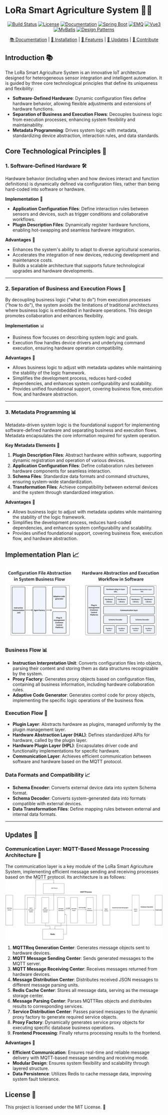 # LoRa Smart Agriculture System 🌾🌱

<p align="center">
  <a href="your-build-link"><img src="https://img.shields.io/badge/build-passing-brightgreen" alt="Build Status"></a>
  <a href="your-license-link"><img src="https://img.shields.io/badge/license-MIT-blue" alt="License"></a>
  <a href="your-docs-link"><img src="https://img.shields.io/badge/docs-latest-blue" alt="Documentation"></a>
  <a href="your-spring-boot-link"><img src="https://img.shields.io/badge/Spring%20Boot-🚀-orange" alt="Spring Boot"></a>
  <a href="your-emq-link"><img src="https://img.shields.io/badge/EMQ-📈-blue" alt="EMQ"></a>
  <a href="your-vue3-link"><img src="https://img.shields.io/badge/Vue3-📊-green" alt="Vue3"></a>
  <a href="your-mybatis-link"><img src="https://img.shields.io/badge/MyBatis-📚-orange" alt="MyBatis"></a>
  <a href="your-design-pattern-link"><img src="https://img.shields.io/badge/Design%20Patterns-🛠️-yellow" alt="Design Patterns"></a>
</p>

<p align="center">
  <a href="your-docs-link">📚 Documentation</a> |
  <a href="your-installation-link">🔧 Installation</a> |
  <a href="your-features-link">🌟 Features</a> |
  <a href="your-updates-link">📝 Updates</a> |
  <a href="your-contribute-link">🤝 Contribute</a>
</p>

## Introduction 📚

The LoRa Smart Agriculture System is an innovative IoT architecture designed for heterogeneous sensor integration and intelligent automation. It is guided by three core technological principles that define its uniqueness and flexibility:

- **Software-Defined Hardware**: Dynamic configuration files define hardware behavior, allowing flexible adjustments and extensions of hardware functions.
- **Separation of Business and Execution Flows**: Decouples business logic from execution processes, enhancing system flexibility and maintainability.
- **Metadata Programming**: Drives system logic with metadata, standardizing device abstraction, interaction rules, and data standards.

## Core Technological Principles 🔩

### 1. Software-Defined Hardware 🛠️

Hardware behavior (including when and how devices interact and function definitions) is dynamically defined via configuration files, rather than being hard-coded into software or hardware.

**Implementation** 📝

- **Application Configuration Files**: Define interaction rules between sensors and devices, such as trigger conditions and collaborative workflows.
- **Plugin Description Files**: Dynamically register hardware functions, enabling hot-swapping and seamless hardware integration.

**Advantages** 🌟

- Enhances the system's ability to adapt to diverse agricultural scenarios.
- Accelerates the integration of new devices, reducing development and maintenance costs.
- Builds a scalable architecture that supports future technological upgrades and hardware developments.

---

### 2. Separation of Business and Execution Flows 🔄

By decoupling business logic ("what to do") from execution processes ("how to do"), the system avoids the limitations of traditional architectures where business logic is embedded in hardware operations. This design promotes collaboration and enhances flexibility.

**Implementation** 📊

- Business flow focuses on describing system logic and goals.
- Execution flow handles device drivers and underlying command execution, ensuring hardware operation compatibility.

**Advantages** 🌟

- Allows business logic to adjust with metadata updates while maintaining the stability of the logic framework.
- Simplifies the development process, reduces hard-coded dependencies, and enhances system configurability and scalability.
- Provides unified foundational support, covering business flow, execution flow, and hardware abstraction.

---

### 3. Metadata Programming 📊

Metadata-driven system logic is the foundational support for implementing software-defined hardware and separating business and execution flows. Metadata encapsulates the core information required for system operation.

**Key Metadata Elements** 🔑

1. **Plugin Description Files**: Abstract hardware within software, supporting dynamic registration and operation of various devices.
2. **Application Configuration Files**: Define collaboration rules between hardware components for seamless interaction.
3. **Schema Files**: Standardize data formats and command structures, ensuring system-wide standardization.
4. **Transformation Files**: Achieve compatibility between external devices and the system through standardized integration.

**Advantages** 🌟

- Allows business logic to adjust with metadata updates while maintaining the stability of the logic framework.
- Simplifies the development process, reduces hard-coded dependencies, and enhances system configurability and scalability.
- Provides unified foundational support, covering business flow, execution flow, and hardware abstraction.

## Implementation Plan 📈

![](doc/images/achievement-en.png)

### Business Flow 📊

- **Instruction Interpretation Unit**: Converts configuration files into objects, parsing their content and storing them as data structures recognizable by the system.
- **Proxy Factory**: Generates proxy objects based on configuration files, containing all business information, including hardware collaboration rules.
- **Adaptive Code Generator**: Generates control code for proxy objects, implementing the specific logic operations of the business flow.

### Execution Flow 🔄

- **Plugin Layer**: Abstracts hardware as plugins, managed uniformly by the plugin management layer.
- **Hardware Abstraction Layer (HAL)**: Defines standardized APIs for hardware, called by the plugin layer.
- **Hardware Plugin Layer (HPL)**: Encapsulates driver code and functionality implementations for specific hardware.
- **Communication Layer**: Achieves efficient communication between software and hardware based on the MQTT protocol.

### Data Formats and Compatibility 📈

- **Schema Encoder**: Converts external device data into system Schema format.
- **Schema Decoder**: Converts system-generated data into formats compatible with external devices.
- **Data Transformation Files**: Define mapping rules between external and internal data formats.

---

## Updates 📝

### Communication Layer: MQTT-Based Message Processing Architecture 📱

The communication layer is a key module of the LoRa Smart Agriculture System, implementing efficient message sending and receiving processes based on the MQTT protocol. Its architecture is as follows:
![](doc/images/architecture-diagram-EN.png)

1. **MQTTReq Generation Center**: Generates message objects sent to hardware devices.
2. **MQTT Message Sending Center**: Sends generated messages to the MQTT server.
3. **MQTT Message Receiving Center**: Receives messages returned from hardware devices.
4. **Message Distribution Center**: Distributes received JSON messages to different message parsing units.
5. **Redis Cache Center**: Stores all message data, serving as the message storage center.
6. **Message Parsing Center**: Parses MQTTRes objects and distributes results to corresponding services.
7. **Service Distribution Center**: Passes parsed messages to the dynamic proxy factory to generate required service objects.
8. **Proxy Factory**: Dynamically generates service proxy objects for executing specific database business operations.
9. **Frontend Processing**: Finally returns processing results to the frontend.

**Advantages** 🌟

- **Efficient Communication**: Ensures real-time and reliable message delivery with MQTT-based message sending and receiving mode.
- **Modular Design**: Ensures system flexibility and scalability through layered structure.
- **Data Persistence**: Utilizes Redis to cache message data, improving system fault tolerance.

## License 📜

This project is licensed under the MIT License. 📜

